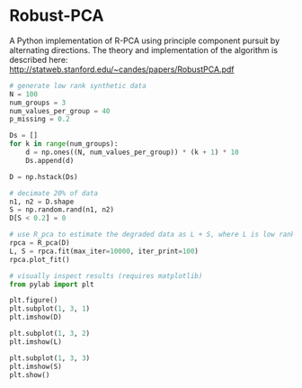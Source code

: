 Robust-PCA
==========

A Python implementation of R-PCA using principle component pursuit by alternating directions. The theory and implementation of the algorithm is described here: http://statweb.stanford.edu/~candes/papers/RobustPCA.pdf

```python
# generate low rank synthetic data
N = 100
num_groups = 3
num_values_per_group = 40
p_missing = 0.2

Ds = []
for k in range(num_groups):
    d = np.ones((N, num_values_per_group)) * (k + 1) * 10
    Ds.append(d)

D = np.hstack(Ds)

# decimate 20% of data 
n1, n2 = D.shape
S = np.random.rand(n1, n2)
D[S < 0.2] = 0

# use R_pca to estimate the degraded data as L + S, where L is low rank, and S is sparse
rpca = R_pca(D)
L, S = rpca.fit(max_iter=10000, iter_print=100)
rpca.plot_fit()

# visually inspect results (requires matplotlib)
from pylab import plt

plt.figure()
plt.subplot(1, 3, 1)
plt.imshow(D)

plt.subplot(1, 3, 2)
plt.imshow(L)

plt.subplot(1, 3, 3)
plt.imshow(S)
plt.show()

```
